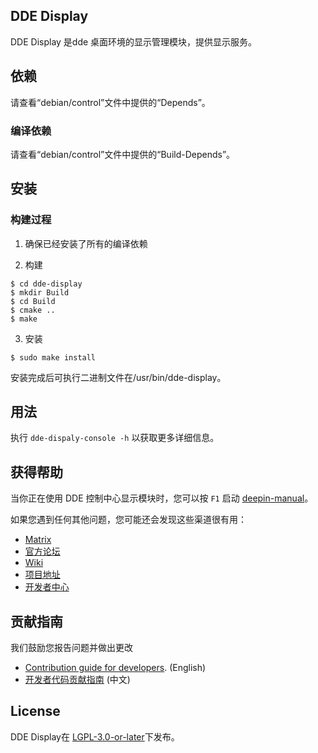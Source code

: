 ## DDE Display
DDE Display 是dde 桌面环境的显示管理模块，提供显示服务。

## 依赖
请查看“debian/control”文件中提供的“Depends”。

### 编译依赖
请查看“debian/control”文件中提供的“Build-Depends”。

## 安装

### 构建过程

1. 确保已经安装了所有的编译依赖

2. 构建
```
$ cd dde-display
$ mkdir Build
$ cd Build
$ cmake ..
$ make
```

3. 安装
```
$ sudo make install
```

安装完成后可执行二进制文件在/usr/bin/dde-display。

## 用法

执行 `dde-dispaly-console -h` 以获取更多详细信息。

## 获得帮助

当你正在使用 DDE 控制中心显示模块时，您可以按 `F1` 启动 [deepin-manual](https://github.com/linuxdeepin/deepin-manual)。

如果您遇到任何其他问题，您可能还会发现这些渠道很有用：

* [Matrix](https://matrix.to/#/#deepin-community:matrix.org)
* [官方论坛](https://bbs.deepin.org/)
* [Wiki](https://wiki.deepin.org/)
* [项目地址](https://github.com/linuxdeepin/dde-control-center)
* [开发者中心](https://github.com/linuxdeepin/developer-center/issues) 

## 贡献指南

我们鼓励您报告问题并做出更改

* [Contribution guide for developers](https://github.com/linuxdeepin/developer-center/wiki/Contribution-Guidelines-for-Developers-en). (English)
* [开发者代码贡献指南](https://github.com/linuxdeepin/developer-center/wiki/Contribution-Guidelines-for-Developers) (中文)

## License

DDE Display在 [LGPL-3.0-or-later](LICENSE)下发布。
